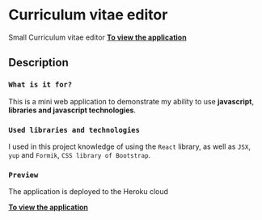 # Curriculum vitae editor

Small Curriculum vitae editor **[To view the application](https://justedlevcvapp.herokuapp.com/)**

## Description

### `What is it for?`

This is a mini web application to demonstrate my ability to use **javascript**, **libraries and javascript technologies**.

### `Used libraries and technologies`

I used in this project knowledge of using the `React` library, as well as `JSX`, `yup` and `Formik`, `CSS library of Bootstrap`.

### `Preview`

The application is deployed to the Heroku cloud

**[To view the application](https://justedlevcvapp.herokuapp.com/)**